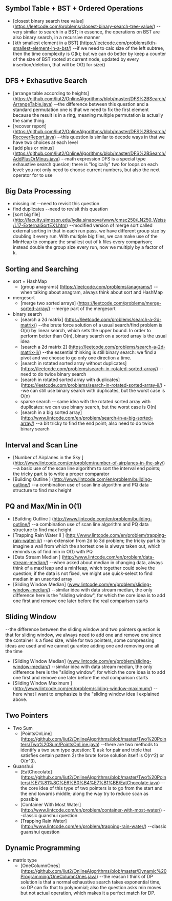 ## Symbol Table + BST + Ordered Operations
  * [closest binary search tree value] (https://leetcode.com/problems/closest-binary-search-tree-value/)    --very similar to search in a BST; in essence, the operations on BST are also binary search, in a recursive manner
  * [kth smallest element in a BST] (https://leetcode.com/problems/kth-smallest-element-in-a-bst/)    --if we need to calc size of the left subtree, then the time complexity is O(k); but we can do better by keep a counter of the size of BST rooted at current node, updated by every insertion/deletion, that will be O(1) for size()
  
## DFS + Exhasutive Search
  * [arrange table according to heights] (https://github.com/liut2/OnlineAlgorithms/blob/master/DFS%2BSearch/ArrangeTable.java)    --the difference between this question and a standard permutation one is that we need to fix the first element because the result is in a ring, meaning multiple permutation is actually the same thing.
  * [recover report] (https://github.com/liut2/OnlineAlgorithms/blob/master/DFS%2BSearch/RecoverReport.java)    --this question is similar to decode ways in that we have two choices at each level
  * [add plus or minus] (https://github.com/liut2/OnlineAlgorithms/blob/master/DFS%2BSearch/AddPlusOrMinus.java)    --math expression DFS is a special type exhaustive search quesion; there is "logically" two for loops on each level: you not only need to choose current numbers, but also the next operator for to use 
  
## Big Data Processing
  * missing int    --need to revisit this question
  * find duplicates    --need to revisit this question
  * [sort big file] (http://faculty.simpson.edu/lydia.sinapova/www/cmsc250/LN250_Weiss/L17-ExternalSortEX1.htm)    --modified version of merge sort called external sorting in that in each run pass, we have different group size by doubling it every run. With multiple big files, we can make use of the MinHeap to compare the smallest out of k files every comparison; instead double the group size every run, now we multiply by a factor of k. 
  
## Sorting and Searching
  * sort + HashMap
    * [group anagrams] (https://leetcode.com/problems/anagrams/)    --when talking about anagram, always think about sort and HashMap
  * mergesort
    * [merge two sorted arrays] (https://leetcode.com/problems/merge-sorted-array/)    --merge part of the mergesort
  * binary search
    * [search a 2d matrix] (https://leetcode.com/problems/search-a-2d-matrix/)    --the brute force solution of a usual search/find problem is O(n) by linear search, which sets the upper bound. In order to perform better than O(n), binary search on a sorted array is the usual idea
    * [search a 2d matrix 2] (https://leetcode.com/problems/search-a-2d-matrix-ii/)    --the essential thinking is still binary search: we find a pivot and we choose to go only one direction a time.
    * [search in rotated sorted array without duplicates] (https://leetcode.com/problems/search-in-rotated-sorted-array/)       --need to do twice binary search
    * [search in rotated sorted array with duplicates] (https://leetcode.com/problems/search-in-rotated-sorted-array-ii/)       --we can still use binary search with duplicates, but the worst case is O(n) 
    * sparse search    -- same idea with the rotated sorted array with duplicates: we can use binary search, but the worst case is O(n) 
    * [search in a big sorted array] (http://www.lintcode.com/en/problem/search-in-a-big-sorted-array/)    --a bit tricky to find the end point; also need to do twice binary search

## Interval and Scan Line
  * [Number of Airplanes in the Sky ] (http://www.lintcode.com/en/problem/number-of-airplanes-in-the-sky/)    --a basic use of the scan line algorithm to sort the interval end points; the tricky part is to write a proper comparator 
  * [Building Outline ] (http://www.lintcode.com/en/problem/building-outline/)    --a combination use of scan line algorithm and PQ data structure to find max height
  
## PQ and Max/Min in O(1)
  * [Building Outline ] (http://www.lintcode.com/en/problem/building-outline/)    --a combination use of scan line algorithm and PQ data structure to find max height
  * [Trapping Rain Water II ] (http://www.lintcode.com/en/problem/trapping-rain-water-ii/)    --an extension from 2d to 3d problem; the tricky part is to imagine a wall from which the shortest one is always taken out, which reminds us of find min in O(1) with PQ
  * [Data Stream Median ] (http://www.lintcode.com/en/problem/data-stream-median/)    --when asked about median in changing data, always think of a maxHeap and a minHeap, which together could solve the question; if the data is not fixed, we might use quick-select to find median in an unsorted array
  * [Sliding Window Median] (www.lintcode.com/en/problem/sliding-window-median/)    --similar idea with data stream median, the only difference here is the "sliding window", for which the core idea is to add one first and remove one later before the real comparison starts
  
## Sliding Window    
--the difference between the sliding window and two pointers question is that for sliding window, we always need to add one and remove one since the container is a fixed size, while for two pointers, some compressing ideas are used and we cannot gurantee adding one and removing one all the time
  * [Sliding Window Median] (www.lintcode.com/en/problem/sliding-window-median/)    --similar idea with data stream median, the only difference here is the "sliding window", for which the core idea is to add one first and remove one later before the real comparison starts
  * [Sliding Window Maximum ] (http://www.lintcode.com/en/problem/sliding-window-maximum/)    --here what I want to emphasize is the "sliding window idea I explained above.

## Two Pointers
* Two Sum
  * [PointsOnLine] (https://github.com/liut2/OnlineAlgorithms/blob/master/Two%20Pointers/Two%20Sum/PointsOnLine.java)    --there are two methods to identify a two sum type question: 1) ask for pair and triple that satisfies certain pattern 2) the brute force solution itself is O(n^2) or O(n^3).
* Guanshui
  * [EatChocolate] (https://github.com/liut2/OnlineAlgorithms/blob/master/Two%20Pointers/%E7%81%8C%E6%B0%B4%E7%B1%BB/EatChocolate.java)    --the core idea of this type of two pointers is to go from the start and the end towards middle; along the way try to reduce scan as possible
  * [Container With Most Water] (http://www.lintcode.com/en/problem/container-with-most-water/)    --classic guanshui question
  * [Trapping Rain Water] (http://www.lintcode.com/en/problem/trapping-rain-water/)    --classic guanshui question

## Dynamic Programming
* matrix type
  * [OneColumnOnes] (https://github.com/liut2/OnlineAlgorithms/blob/master/Dynamic%20Programming/OneColumnOnes.java)    --the reason I think of DP solution is that a normal exhaustive search takes exponential time, so DP can fix that to polynomial; also the question asks min moves but not actual operation, which makes it a perfect match for DP.
